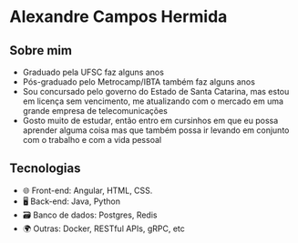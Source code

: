 # Alexandre Campos Hermida

## Sobre mim

- Graduado pela UFSC faz alguns anos
- Pós-graduado pelo Metrocamp/IBTA também faz alguns anos
- Sou concursado pelo governo do Estado de Santa Catarina, mas estou em licença sem vencimento, me atualizando com o mercado em uma grande empresa de telecomunicações
- Gosto muito de estudar, então entro em cursinhos em que eu possa aprender alguma coisa mas que também possa ir levando em conjunto com o trabalho e com a vida pessoal

## Tecnologias

- 🌐 Front-end: Angular, HTML, CSS.
- 🖥️ Back-end: Java, Python
- 🗃️ Banco de dados: Postgres, Redis
- 🌍 Outras: Docker, RESTful APIs, gRPC, etc


